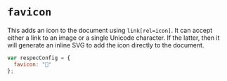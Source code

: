 # `favicon`

This adds an icon to the document using `link[rel=icon]`. It can accept either a link to an image or a single Unicode character. If the latter, then it will generate an inline SVG to add the icon directly to the document.

```js "example": "Setting a Unicode icon"
var respecConfig = {
  favicon: "🐙"
};
```

